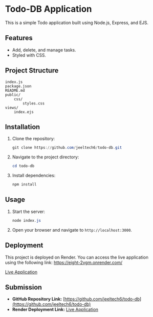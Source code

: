 # Todo-DB Application

This is a simple Todo application built using Node.js, Express, and EJS.

## Features
- Add, delete, and manage tasks.
- Styled with CSS.

## Project Structure
```
index.js
package.json
README.md
public/
    css/
        styles.css
views/
    index.ejs
```

## Installation
1. Clone the repository:
   ```powershell
   git clone https://github.com/jeeltech6/todo-db.git
   ```
2. Navigate to the project directory:
   ```powershell
   cd todo-db
   ```
3. Install dependencies:
   ```powershell
   npm install
   ```

## Usage
1. Start the server:
   ```powershell
   node index.js
   ```
2. Open your browser and navigate to `http://localhost:3000`.

## Deployment
This project is deployed on Render. You can access the live application using the following link:
https://eight-2vgm.onrender.com/

[Live Application](#)

## Submission
- **GitHub Repository Link:** [https://github.com/jeeltech6/todo-db](https://github.com/jeeltech6/todo-db)
- **Render Deployment Link:** [Live Application](#)

